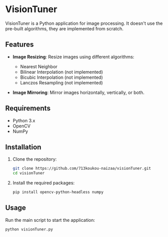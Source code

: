 # VisionTuner

VisionTuner is a Python application for image processing. It doesn't use the pre-built algorithms, they are implemented from scratch.

## Features

- **Image Resizing**: Resize images using different algorithms:
  - Nearest Neighbor
  - Bilinear Interpolation (not implemented)
  - Bicubic Interpolation (not implemented)
  - Lanczos Resampling (not implemented)

- **Image Mirroring**: Mirror images horizontally, vertically, or both.

## Requirements

- Python 3.x
- OpenCV
- NumPy

## Installation

1. Clone the repository:

    ```sh
    git clone https://github.com/713koukou-naizaa/visionTuner.git
    cd visionTuner
    ```

2. Install the required packages:

    ```sh
    pip install opencv-python-headless numpy
    ```

## Usage

Run the main script to start the application:

```sh
python visionTuner.py
```
